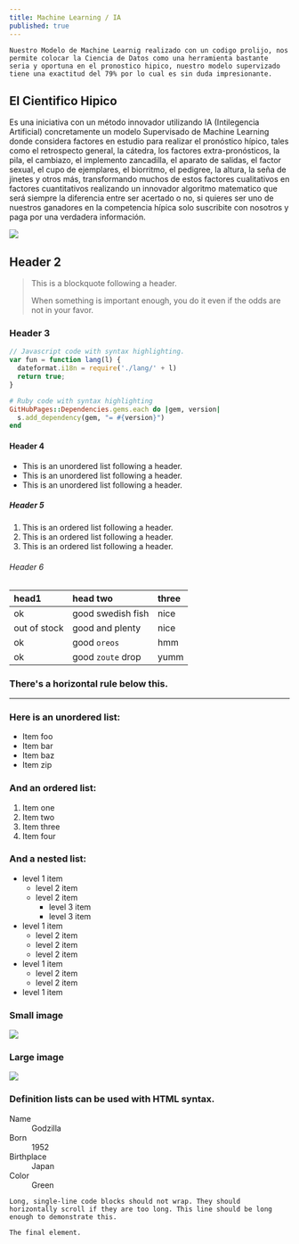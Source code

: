 ```yaml
---
title: Machine Learning / IA 
published: true
---
```


`Nuestro Modelo de Machine Learnig realizado con un codigo prolijo, nos permite colocar la Ciencia de Datos como una herramienta bastante seria y oportuna en el pronostico hipico, nuestro modelo supervizado tiene una exactitud del 79% por lo cual es sin duda impresionante.`

## [](#header-1)El Cientifico Hipico

Es una iniciativa con un método innovador utilizando IA (Intilegencia Artificial) concretamente un modelo Supervisado de Machine Learning donde considera factores en estudio para realizar el pronóstico hípico, tales como el retrospecto general, la cátedra, los factores extra-pronósticos, la pila, el cambiazo, el implemento zancadilla, el aparato de salidas, el factor sexual, el cupo de ejemplares, el biorritmo, el pedigree, la altura, la seña de jinetes y otros más, transformando muchos de estos factores cualitativos en factores cuantitativos realizando un innovador algoritmo matematico que será siempre la diferencia entre ser acertado o no, si quieres ser uno de nuestros ganadores en la competencia hípica solo suscribite con nosotros y paga por una verdadera información.

![](https://tse4.mm.bing.net/th/id/OIP.Yv7Q2T07K-qszkuou5L5bAHaFj?pid=ImgDet&rs=1)

## [](#header-2)Header 2

> This is a blockquote following a header.
>
> When something is important enough, you do it even if the odds are not in your favor.

### [](#header-3)Header 3

```js
// Javascript code with syntax highlighting.
var fun = function lang(l) {
  dateformat.i18n = require('./lang/' + l)
  return true;
}
```

```ruby
# Ruby code with syntax highlighting
GitHubPages::Dependencies.gems.each do |gem, version|
  s.add_dependency(gem, "= #{version}")
end
```

#### [](#header-4)Header 4

*   This is an unordered list following a header.
*   This is an unordered list following a header.
*   This is an unordered list following a header.

##### [](#header-5)Header 5

1.  This is an ordered list following a header.
2.  This is an ordered list following a header.
3.  This is an ordered list following a header.

###### [](#header-6)Header 6

| head1        | head two          | three |
|:-------------|:------------------|:------|
| ok           | good swedish fish | nice  |
| out of stock | good and plenty   | nice  |
| ok           | good `oreos`      | hmm   |
| ok           | good `zoute` drop | yumm  |

### There's a horizontal rule below this.

* * *

### Here is an unordered list:

*   Item foo
*   Item bar
*   Item baz
*   Item zip

### And an ordered list:

1.  Item one
1.  Item two
1.  Item three
1.  Item four

### And a nested list:

- level 1 item
  - level 2 item
  - level 2 item
    - level 3 item
    - level 3 item
- level 1 item
  - level 2 item
  - level 2 item
  - level 2 item
- level 1 item
  - level 2 item
  - level 2 item
- level 1 item

### Small image

![](https://assets-cdn.github.com/images/icons/emoji/octocat.png)

### Large image

![](https://guides.github.com/activities/hello-world/branching.png)


### Definition lists can be used with HTML syntax.

<dl>
<dt>Name</dt>
<dd>Godzilla</dd>
<dt>Born</dt>
<dd>1952</dd>
<dt>Birthplace</dt>
<dd>Japan</dd>
<dt>Color</dt>
<dd>Green</dd>
</dl>

```
Long, single-line code blocks should not wrap. They should horizontally scroll if they are too long. This line should be long enough to demonstrate this.
```

```
The final element.
```
